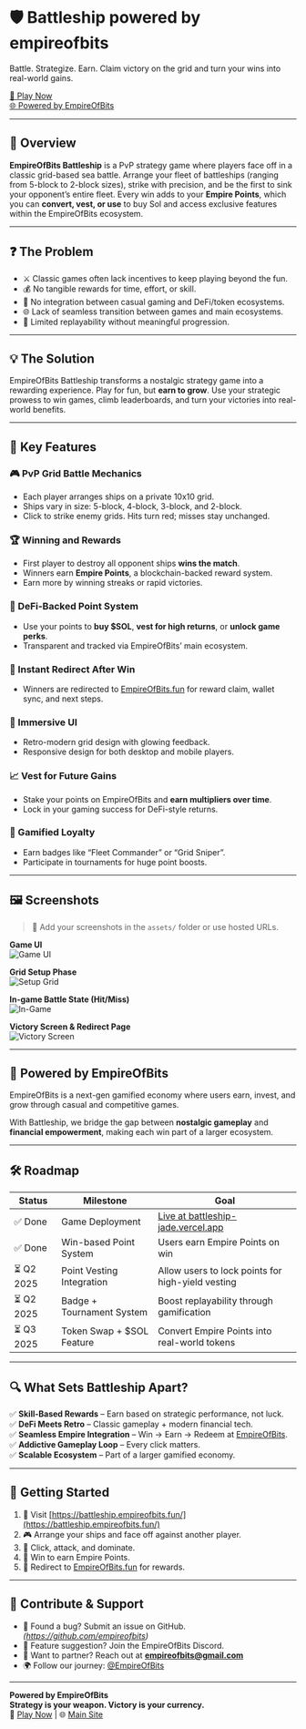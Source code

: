 # 🛡️ Battleship powered by empireofbits

Battle. Strategize. Earn. Claim victory on the grid and turn your wins into real-world gains.

[🔗 Play Now](https://battleship.empireofbits.fun/)  
[🌐 Powered by EmpireOfBits](https://www.empireofbits.fun/)

---

## 🚀 Overview

**EmpireOfBits Battleship** is a PvP strategy game where players face off in a classic grid-based sea battle. Arrange your fleet of battleships (ranging from 5-block to 2-block sizes), strike with precision, and be the first to sink your opponent’s entire fleet. Every win adds to your **Empire Points**, which you can **convert, vest, or use** to buy Sol and access exclusive features within the EmpireOfBits ecosystem.

---

## ❓ The Problem

- ⚔️ Classic games often lack incentives to keep playing beyond the fun.
- 💰 No tangible rewards for time, effort, or skill.
- 🔄 No integration between casual gaming and DeFi/token ecosystems.
- 🌐 Lack of seamless transition between games and main ecosystems.
- 🚫 Limited replayability without meaningful progression.

---

## 💡 The Solution

EmpireOfBits Battleship transforms a nostalgic strategy game into a rewarding experience. Play for fun, but **earn to grow**. Use your strategic prowess to win games, climb leaderboards, and turn your victories into real-world benefits.

---

## 🌟 Key Features

### 🎮 PvP Grid Battle Mechanics

- Each player arranges ships on a private 10x10 grid.
- Ships vary in size: 5-block, 4-block, 3-block, and 2-block.
- Click to strike enemy grids. Hits turn red; misses stay unchanged.

### 🏆 Winning and Rewards

- First player to destroy all opponent ships **wins the match**.
- Winners earn **Empire Points**, a blockchain-backed reward system.
- Earn more by winning streaks or rapid victories.

### 🔗 DeFi-Backed Point System

- Use your points to **buy $SOL**, **vest for high returns**, or **unlock game perks**.
- Transparent and tracked via EmpireOfBits’ main ecosystem.

### 🚀 Instant Redirect After Win

- Winners are redirected to [EmpireOfBits.fun](https://www.empireofbits.fun/) for reward claim, wallet sync, and next steps.

### 🎨 Immersive UI

- Retro-modern grid design with glowing feedback.
- Responsive design for both desktop and mobile players.

### 📈 Vest for Future Gains

- Stake your points on EmpireOfBits and **earn multipliers over time**.
- Lock in your gaming success for DeFi-style returns.

### 📣 Gamified Loyalty

- Earn badges like “Fleet Commander” or “Grid Sniper”.
- Participate in tournaments for huge point boosts.

---

## 🖼 Screenshots

> 📸 Add your screenshots in the `assets/` folder or use hosted URLs.

**Game UI**  
![Game UI](/public/assets/battleship1.jpg)

**Grid Setup Phase**  
![Setup Grid](/public/assets/battleship4.jpg)

**In-game Battle State (Hit/Miss)**  
![In-Game](/public/assets/battleship2.jpg)

**Victory Screen & Redirect Page**  
![Victory Screen](/public/assets//battleship3.jpg)

---

## 🤝 Powered by EmpireOfBits

EmpireOfBits is a next-gen gamified economy where users earn, invest, and grow through casual and competitive games.

With Battleship, we bridge the gap between **nostalgic gameplay** and **financial empowerment**, making each win part of a larger ecosystem.

---

## 🛠 Roadmap

| Status     | Milestone                 | Goal                                                                       |
| ---------- | ------------------------- | -------------------------------------------------------------------------- |
| ✅ Done    | Game Deployment           | [Live at battleship-jade.vercel.app](https://battleship.empireofbits.fun/) |
| ✅ Done    | Win-based Point System    | Users earn Empire Points on win                                            |
| ⏳ Q2 2025 | Point Vesting Integration | Allow users to lock points for high-yield vesting                          |
| ⏳ Q2 2025 | Badge + Tournament System | Boost replayability through gamification                                   |
| ⏳ Q3 2025 | Token Swap + $SOL Feature | Convert Empire Points into real-world tokens                               |

---

## 🔍 What Sets Battleship Apart?

✅ **Skill-Based Rewards** – Earn based on strategic performance, not luck.  
✅ **DeFi Meets Retro** – Classic gameplay + modern financial tech.  
✅ **Seamless Empire Integration** – Win → Earn → Redeem at [EmpireOfBits](https://www.empireofbits.fun/).  
✅ **Addictive Gameplay Loop** – Every click matters.  
✅ **Scalable Ecosystem** – Part of a larger gamified economy.

---

## 🚦 Getting Started

1. 🔗 Visit [https://battleship.empireofbits.fun/](https://battleship.empireofbits.fun/)
2. 🎮 Arrange your ships and face off against another player.
3. 🔴 Click, attack, and dominate.
4. 🏁 Win to earn Empire Points.
5. 🚀 Redirect to [EmpireOfBits.fun](https://www.empireofbits.fun/) for rewards.

---

## 🤝 Contribute & Support

- 👾 Found a bug? Submit an issue on GitHub. _(https://github.com/empireofbits)_
- 📢 Feature suggestion? Join the EmpireOfBits Discord.
- 💼 Want to partner? Reach out at **empireofbits@gmail.com**
- 🌍 Follow our journey: [@EmpireOfBits](https://twitter.com/empireofbits)

---

**Powered by EmpireOfBits**  
**Strategy is your weapon. Victory is your currency.**  
🔗 [Play Now](https://battleship.empireofbits.fun/) | 🌐 [Main Site](https://www.empireofbits.fun/)
